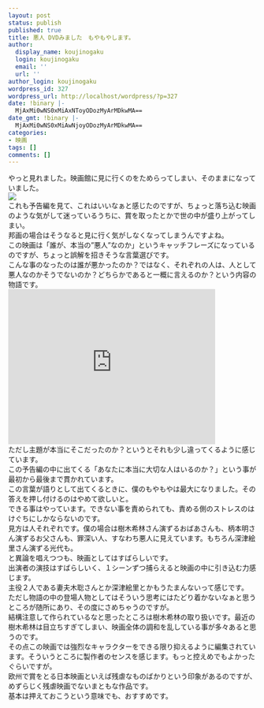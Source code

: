 ```yaml
---
layout: post
status: publish
published: true
title: 悪人 DVDみました　もやもやします。
author:
  display_name: koujinogaku
  login: koujinogaku
  email: ''
  url: ''
author_login: koujinogaku
wordpress_id: 327
wordpress_url: http://localhost/wordpress/?p=327
date: !binary |-
  MjAxMi0wNS0xMiAxNToyODozMyArMDkwMA==
date_gmt: !binary |-
  MjAxMi0wNS0xMiAwNjoyODozMyArMDkwMA==
categories:
- 映画
tags: []
comments: []
---
```

<p>やっと見れました。映画館に見に行くのをためらってしまい、そのままになっていました。<br />
<a href="http://www.amazon.co.jp/gp/product/B004FLK6B8/ref=as_li_ss_il?ie=UTF8&tag=koujinogakuse-22&linkCode=as2&camp=247&creative=7399&creativeASIN=B004FLK6B8"><img border="0" src="http://ec2.images-amazon.com/images/I/51J1MTULawL._SL500_AA300_.jpg" ></a><img src="http://www.assoc-amazon.jp/e/ir?t=koujinogakuse-22&l=as2&o=9&a=B004FLK6B8" width="1" height="1" border="0" alt="" style="border:none !important; margin:0px !important;" /><br />
これも予告編を見て、これはいいなぁと感じたのですが、ちょっと落ち込む映画のような気がして迷っているうちに、賞を取ったとかで世の中が盛り上がってしまい。<br />
邦画の場合はそうなると見に行く気がしなくなってしまうんですよね。<br />
この映画は「誰が、本当の”悪人”なのか」というキャッチフレーズになっているのですが、ちょっと誤解を招きそうな言葉選びです。<br />
こんな事のなったのは誰が悪かったのか？ではなく、それぞれの人は、人として悪人なのかそうでないのか？どちらかであると一概に言えるのか？という内容の物語です。<br />
<iframe width="420" height="315" src="http://www.youtube.com/embed/lw-o2Pcivpk" frameborder="0" allowfullscreen></iframe><br />
ただし主題が本当にそこだったのか？というとそれも少し違ってくるように感じています。<br />
この予告編の中に出てくる「あなたに本当に大切な人はいるのか？」という事が最初から最後まで貫かれています。<br />
この言葉が語りとして出てくるときに、僕のもやもやは最大になりました。その答えを押し付けるのはやめて欲しいと。<br />
できる事はやっています。できない事を責められても、責める側のストレスのはけぐちにしかならないのです。<br />
見方は人それぞれです。僕の場合は樹木希林さん演ずるおばあさんも、柄本明さん演ずるお父さんも、罪深い人、すなわち悪人に見えています。もちろん深津絵里さん演ずる光代も。<br />
と異論を唱えつつも、映画としてはすばらしいです。<br />
出演者の演技はすばらしいく、１シーンずつ捕らえると映画の中に引き込む力感じます。<br />
主役２人である妻夫木聡さんとか深津絵里とかもうたまんないって感じです。<br />
ただし物語の中の登場人物としてはそういう思考にはたどり着かないなぁと思うところが随所にあり、その度にさめちゃうのですが。<br />
結構注意して作られているなと思ったところは樹木希林の取り扱いです。最近の樹木希林は目立ちすぎてしまい、映画全体の調和を乱している事が多々あると思うのです。<br />
その点この映画では強烈なキャラクターをできる限り抑えるように編集されています。そういうところに製作者のセンスを感じます。もっと控えめでもよかったぐらいですが。<br />
欧州で賞をとる日本映画といえば残虐なものばかりという印象があるのですが、めずらじく残虐映画でないまともな作品です。<br />
基本は押えておこうという意味でも、おすすめです。</p>
